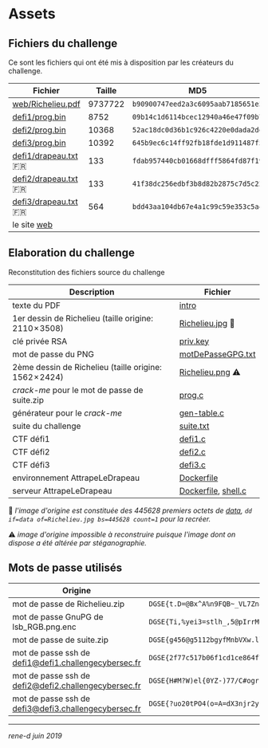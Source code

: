 # Assets

## Fichiers du challenge

Ce sont les fichiers qui ont été mis à disposition par les créateurs du challenge.

Fichier | Taille | MD5
------- | ------ | ----
[web/Richelieu.pdf](web/Richelieu.pdf) | 9737722 | `b90900747eed2a3c6095aab7185651e5`
[defi1/prog.bin](defi1/prog.bin)       |  8752 | `09b14c1d6114bcec12940a46e47f09b7`
[defi2/prog.bin](defi2/prog.bin)       | 10368 | `52ac18dc0d36b1c926c4220e0dada2de`
[defi3/prog.bin](defi3/prog.bin)       | 10392 | `645b9ec6c14ff92fb18fde1d911487f5`
[defi1/drapeau.txt](defi1/drapeau.txt) 🇫🇷 |   133 | `fdab957440cb01668dfff5864fd87f19`
[defi2/drapeau.txt](defi2/drapeau.txt) 🇫🇷 |   133 | `41f38dc256edbf3b8d82b2875c7d5c22`
[defi3/drapeau.txt](defi3/drapeau.txt) 🇫🇷 |   564 | `bdd43aa104db67e4a1c99c59e353c5a4`
le site [web](web/) | |

## Elaboration du challenge

Reconstitution des fichiers source du challenge

Description | Fichier
----------- | -------
texte du PDF | [intro](challenge1/README.md#Texte-dintroduction)
1er dessin de Richelieu (taille origine: 2110 × 3508) | [Richelieu.jpg](challenge1/Richelieu-resized.jpg) 💬
clé privée RSA | [priv.key](challenge1/results/priv.key)
mot de passe du PNG | [motDePasseGPG.txt](challenge1/results/motDePasseGPG.txt)
2ème dessin de Richelieu (taille origine: 1562 × 2424) | [Richelieu.png](challenge1/lsb_RGB-resized.png) ⚠️
_crack-me_ pour le mot de passe de suite.zip | [prog.c](challenge2/prog.c)
générateur pour le _crack-me_ | [gen-table.c](challenge2/gen-table.c)
suite du challenge | [suite.txt](challenge1/results/suite.txt)
CTF défi1 | [defi1.c](defi1/defi1.c)
CTF défi2 | [defi2.c](defi2/defi2.c)
CTF défi3 | [defi3.c](defi3/defi3.c)
environnement AttrapeLeDrapeau | [Dockerfile](docker/ctf/Dockerfile)
serveur AttrapeLeDrapeau | [Dockerfile](docker/ctf-server/Dockerfile), [shell.c](docker/ctf-server/shell.c)

💬 _l'image d'origine est constituée des 445628 premiers octets de [data](challenge1/results/data), `dd if=data of=Richelieu.jpg bs=445628 count=1` pour la recréer._

⚠️ _image d'origine impossible à reconstruire puisque l'image dont on dispose a été altérée par stéganographie._

## Mots de passe utilisés

Origine | Passphrase
------- | ----------
mot de passe de Richelieu.zip                         | `DGSE{t.D=@Bx^A%n9FQB~_VL7Zn8z=:K^4ikE=j0EGHqI}`
mot de passe GnuPG de lsb_RGB.png.enc                 | `DGSE{Ti,%yei3=stlh_,5@pIrrMU.^mJC:luYbt1Qe_-Y}`
mot de passe de suite.zip                             | `DGSE{g456@g5112bgyfMnbVXw.llM}`
mot de passe ssh de defi1@defi1.challengecybersec.fr  | `DGSE{2f77c517b06f1cd1ce864f79f41f25ca8874413c8c1204f7ec9c6728c87f270a}`
mot de passe ssh de defi2@defi2.challengecybersec.fr  | `DGSE{H#M?W)el{0YZ-)77/C#ogrp}k4&EbP}`
mot de passe ssh de defi3@defi3.challengecybersec.fr  | `DGSE{?uo20tPO4(o=A=dX3njr2y{emZQodR}`

---
*rene-d juin 2019*
